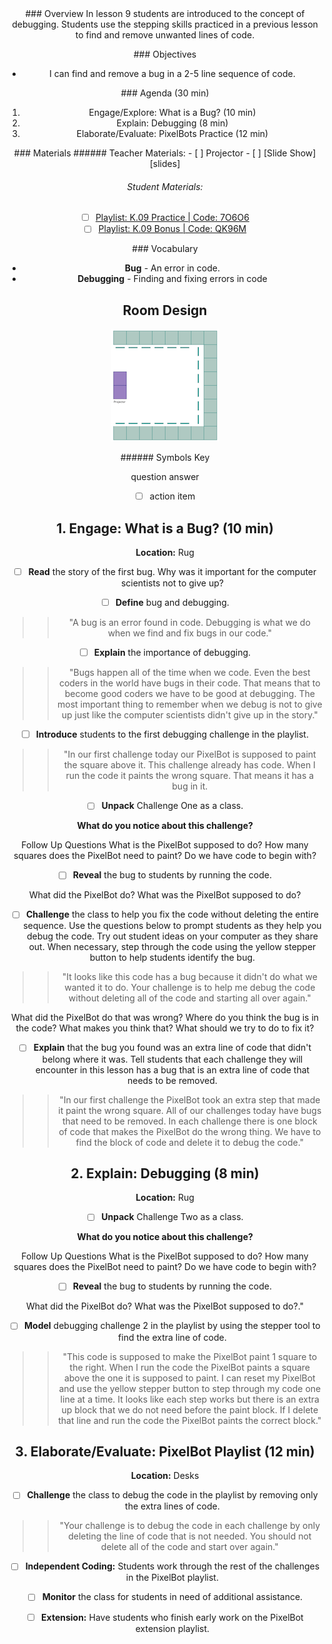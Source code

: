 <header class='header' title='Find the Bug' subtitle='Lesson K.09'/>

<notable>
<iconp src='/icons/activity.png'>### Overview</iconp>
In lesson 9 students are introduced to the concept of debugging. Students use the stepping skills practiced in a previous lesson to find and remove unwanted lines of code.

<iconp src='/icons/objectives.png'>### Objectives</iconp>
- I can find and remove a bug in a 2-5 line sequence of code.

<iconp src='/icons/agenda.png'>### Agenda (30 min)</iconp>

1. Engage/Explore: What is a Bug? (10 min)
1. Explain: Debugging (8 min)
1. Elaborate/Evaluate: PixelBots Practice (12 min)

<note>
<iconp src='/icons/materials.png'>### Materials</iconp>
###### Teacher Materials:
- [ ] Projector
- [ ] [Slide Show][slides]

###### Student Materials:
- [ ] [Playlist: K.09 Practice | Code: 7O6O6][practice]
- [ ] [Playlist: K.09 Bonus | Code: QK96M][extension]

<iconp src='/icons/vocab.png'>### Vocabulary</iconp>
- **Bug** - An error in code.
- **Debugging** - Finding and fixing errors in code

</note>

<pagebreak/>

## Room Design

![room](/images/layout-online.png)

<note borderLeft='2px solid green' mt='2em'>
###### Symbols Key

<iconp ml='1.65em' type='question'>question</iconp>
<iconp ml='1.65em' type='answer'>answer</iconp>
- [ ] action item
</note>

<pagebreak/>

## 1. Engage: What is a Bug? (10 min)
**Location:** Rug
- [ ] **Read** the story of the first bug.
<iconp type='question'>Why was it important for the computer scientists not to give up?</iconp>

- [ ] **Define** bug and debugging.
>> "A bug is an error found in code. Debugging is what we do when we find and fix bugs in our code."

- [ ] **Explain** the importance of debugging.
>> "Bugs happen all of the time when we code. Even the best coders in the world have bugs in their code. That means that to become good coders we have to be good at debugging. The most important thing to remember when we debug is not to give up just like the computer scientists didn't give up in the story."

- [ ] **Introduce** students to the first debugging challenge in the playlist.
>>"In our first challenge today our PixelBot is supposed to paint the square above it. This challenge already has code. When I run the code it paints the wrong square. That means it has a bug in it.

- [ ] **Unpack** Challenge One as a class.

<iconp type='question'>**What do you notice about this challenge?**</iconp>

Follow Up Questions
<iconp type='question'>What is the PixelBot supposed to do?</iconp>
<iconp type='question'>How many squares does the PixelBot need to paint?</iconp>
<iconp type='question'>Do we have code to begin with?</iconp>

- [ ] **Reveal** the bug to students by running the code.

<iconp type='question'>What did the PixelBot do?</iconp>
<iconp type='question'>What was the PixelBot supposed to do?</iconp>

- [ ] **Challenge** the class to help you fix the code without deleting the entire sequence. Use the questions below to prompt students as they help you debug the code. Try out student ideas on your computer as they share out. When necessary, step through the code using the yellow stepper button to help students identify the bug.
>>"It looks like this code has a bug because it didn't do what we wanted it to do. Your challenge is to help me debug the code without deleting all of the code and starting all over again."

<iconp type='question'>What did the PixelBot do that was wrong?</iconp>
<iconp type='question'>Where do you think the bug is in the code? What makes you think that?</iconp>
<iconp type='question'>What should we try to do to fix it?</iconp>

- [ ] **Explain** that the bug you found was an extra line of code that didn't belong where it was. Tell students that each challenge they will encounter in this lesson has a bug that is an extra line of code that needs to be removed.
>>"In our first challenge the PixelBot took an extra step that made it paint the wrong square. All of our challenges today have bugs that need to be removed. In each challenge there is one block of code that makes the PixelBot do the wrong thing. We have to find the block of code and delete it to debug the code."

## 2. Explain: Debugging (8 min)
**Location:** Rug

- [ ] **Unpack** Challenge Two as a class.

<iconp type='question'>**What do you notice about this challenge?**</iconp>

Follow Up Questions
<iconp type='question'>What is the PixelBot supposed to do?</iconp>
<iconp type='question'>How many squares does the PixelBot need to paint?</iconp>
<iconp type='question'>Do we have code to begin with?</iconp>

- [ ] **Reveal** the bug to students by running the code.

<iconp type='question'>What did the PixelBot do?</iconp>
<iconp type='question'>What was the PixelBot supposed to do?</iconp>."

- [ ] **Model** debugging challenge 2 in the playlist by using the stepper tool to find the extra line of code.
>>"This code is supposed to make the PixelBot paint 1 square to the right. When I run the code the PixelBot paints a square above the one it is supposed to paint. I can reset my PixelBot and use the yellow stepper button to step through my code one line at a time. It looks like each step works but there is an extra up block that we do not need before the paint block. If I delete that line and run the code the PixelBot paints the correct block."

## 3. Elaborate/Evaluate: PixelBot Playlist (12 min)
**Location:** Desks
- [ ] **Challenge** the class to debug the code in the playlist by removing only the extra lines of code.
>>"Your challenge is to debug the code in each challenge by only deleting the line of code that is not needed. You should not delete all of the code and start over again."

- [ ] **Independent Coding:** Students work through the rest of the challenges in the PixelBot playlist.

- [ ] **Monitor** the class for students in need of additional assistance.

- [ ] **Extension:** Have students who finish early work on the PixelBot extension playlist.
</notable>

[slides]: https://drive.google.com/open?id=1FCEnq0twinc7a30fRQPYCOOzMa9k9AXN_uJkPSGSuq0
[practice]:http://www.pixelbots.io/7O6O6
[extension]:  http://www.pixelbots.io/QK96M
